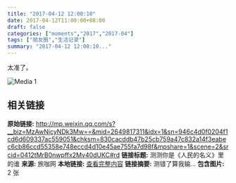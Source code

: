 ```yaml
---
title: "2017-04-12 12:00:10"
date: 2017-04-12T11:00:00+08:00
draft: false
categories: ["moments","2017","2017-04"]
tags: ["朋友圈","生活记录"]
summary: "2017-04-12 12:00:10..."
---
```


太准了。

![Media 1](/Moments/photos/2017-04-12/201704121200100.jpg)

## 相关链接

**原始链接:** http://mp.weixin.qq.com/s?__biz=MzAwNjcyNDk3Mw==&mid=2649817311&idx=1&sn=946c4d0f0204f1cd6d609337ac559051&chksm=830cacddb47b25cb759a47c832a14f3eabec6cb86ccd55358e748eccd4d10e45ae755fa7d98f&mpshare=1&scene=2&srcid=0412tMrB0nwpffx2Mv40dUKC#rd
**链接标题:** 测测你是《人民的名义》里的谁
**来源:** 旅咖网
**本地链接:** [查看完整内容](/link_content/2017/04/2017-04-12-1/link_content/)
**链接摘要:** 测错了算我输...
**包含图片:** 2 张

